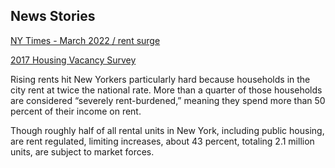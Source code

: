 ## News Stories

[NY Times - March 2022 / rent surge](https://www.nytimes.com/2022/03/07/nyregion/nyc-rent-surge.html)

[2017 Housing Vacancy Survey](https://www.dropbox.com/s/273e4edfkjak9n4/housing%20vacacy%20survey%202017.pdf?dl=0)

Rising rents hit New Yorkers particularly hard because households in the city rent at twice the national rate. More than a quarter of those households are considered “severely rent-burdened,” meaning they spend more than 50 percent of their income on rent.

Though roughly half of all rental units in New York, including public housing, are rent regulated, limiting increases, about 43 percent, totaling 2.1 million units, are subject to market forces.



